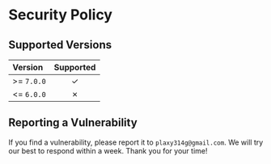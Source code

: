 # Security Policy

## Supported Versions

| Version    | Supported |
| :--------- | :-------: |
| >= `7.0.0` |     ✓     |
| <= `6.0.0` |     ✗     |

## Reporting a Vulnerability

If you find a vulnerability, please report it to `plaxy314g@gmail.com`.
We will try our best to respond within a week. Thank you for your time!
